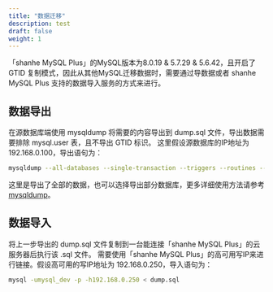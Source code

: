 ```yaml
---
title: "数据迁移"
description: test
draft: false
weight: 1
---
```


「shanhe MySQL Plus」的MySQL版本为8.0.19 & 5.7.29 & 5.6.42，且开启了 GTID 复制模式，因此从其他MySQL迁移数据时，需要通过导数据或者 shanhe MySQL Plus 支持的数据导入服务的方式来进行。


## 数据导出

在源数据库端使用 mysqldump 将需要的内容导出到 dump.sql 文件，导出数据需要排除 mysql.user 表，且不导出 GTID 标识。
这里假设源数据库的IP地址为 192.168.0.100，导出语句为：

```bash
mysqldump --all-databases --single-transaction --triggers --routines --events  --host=192.168.0.100 --port=3306 --user=mysql_dev -p --ignore-table=mysql.user --ignore-table=mysql.db --ignore-table=mysql.tables_priv --set-gtid-purged=OFF > dump.sql
```

这里是导出了全部的数据，也可以选择导出部分数据库，更多详细使用方法请参考 [mysqldump](https://dev.mysql.com/doc/refman/5.7/en/mysqldump.html)。

## 数据导入

将上一步导出的 dump.sql 文件复制到一台能连接「shanhe MySQL Plus」的云服务器后执行该 .sql 文件。
需要使用「shanhe MySQL Plus」的高可用写IP来进行链接。假设高可用的写IP地址为 192.168.0.250，导入语句为：

```bash
mysql -umysql_dev -p -h192.168.0.250 < dump.sql
```
